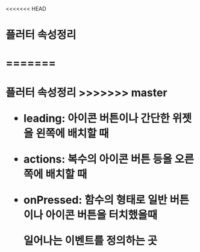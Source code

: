 <<<<<<< HEAD
<h1>플러터 속성정리<h1/>

=======
<h1>플러터 속성정리
>>>>>>> master

* leading: 아이콘 버튼이나 간단한 위젯을 왼쪽에 배치할 때

* actions: 복수의 아이콘 버튼 등을 오른쪽에 배치할 때

* onPressed: 함수의 형태로 일반 버튼이나 아이콘 버튼을 터치했을때

  일어나는 이벤트를 정의하는 곳
